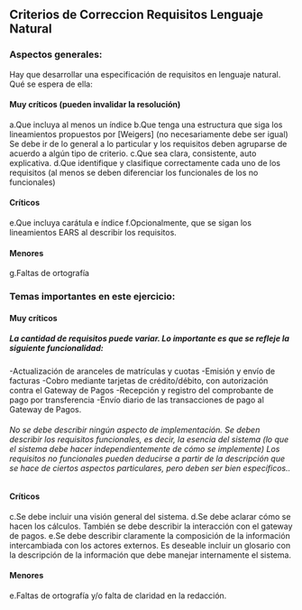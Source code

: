 ## Criterios de Correccion Requisitos Lenguaje Natural
### Aspectos generales:
Hay que desarrollar una especificación de requisitos en lenguaje natural. Qué se espera de ella:

#### Muy críticos (pueden invalidar la resolución)
a.Que incluya al menos un índice
b.Que tenga una estructura que siga los lineamientos propuestos por [Weigers] (no necesariamente debe ser igual) Se debe ir de lo general a lo particular y los requisitos deben agruparse de acuerdo a algún tipo de criterio.
c.Que sea clara, consistente, auto explicativa.
d.Que identifique y clasifique correctamente cada uno de los requisitos (al menos se deben diferenciar los funcionales de los no funcionales)

#### Críticos
e.Que incluya carátula e índice
f.Opcionalmente, que se sigan los lineamientos EARS al describir los requisitos.

#### Menores
g.Faltas de ortografía

### Temas importantes en este ejercicio:
#### Muy críticos
##### La cantidad de requisitos puede variar. Lo importante es que se refleje la siguiente funcionalidad:
-Actualización de aranceles de matrículas y cuotas
-Emisión y envío de facturas
-Cobro mediante tarjetas de crédito/débito, con autorización contra el Gateway de Pagos
-Recepción y registro del comprobante de pago por transferencia
-Envío diario de las transacciones de pago al Gateway de Pagos.

###### No se debe describir ningún aspecto de implementación. Se deben describir los requisitos funcionales, es decir, la esencia del sistema (lo que el sistema debe hacer independientemente de cómo se implemente) Los requisitos no funcionales pueden deducirse a partir de la descripción que se hace de ciertos aspectos particulares, pero deben ser bien específicos..

#### Críticos
c.Se debe incluir una visión general del sistema.
d.Se debe aclarar cómo se hacen los cálculos. También se debe describir la interacción con el gateway de pagos.
e.Se debe describir claramente la composición de la información intercambiada con los actores externos. Es deseable incluir un glosario con la descripción de la información que debe manejar internamente el sistema.

#### Menores
e.Faltas de ortografía y/o falta de claridad en la redacción.
